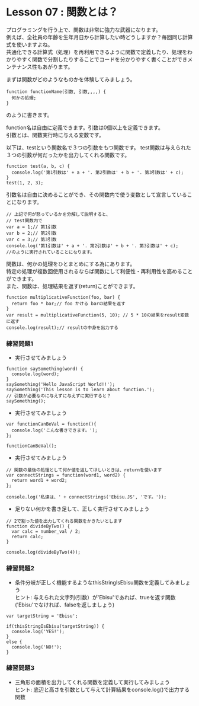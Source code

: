 # Lesson 07 : 関数とは？
プログラミングを行う上で、関数は非常に強力な武器になります。  
例えば、全社員の年齢を生年月日から計算したい時どうしますか？毎回同じ計算式を使いますよね。  
共通化できる計算式（処理）を再利用できるように関数で定義したり、処理をわかりやすく関数で分割したりすることでコードを分かりやすく書くことができメンテナンス性もあがります。

まずは関数がどのようなものかを体験してみましょう。   

```
function functionName(引数, 引数,,,,) {
  何かの処理;
}
```

のように書きます。   

function名は自由に定義できます。引数は0個以上を定義できます。   
引数とは、関数実行時に与える変数です。   

以下は、testという関数名で３つの引数をもつ関数です。
test関数は与えられた３つの引数が何だったかを出力してくれる関数です。

```
function test(a, b, c) {
  console.log('第1引数は' + a + '. 第2引数は' + b + '. 第3引数は' + c);
}
test(1, 2, 3);
```

引数名は自由に決めることができ、その関数内で使う変数として宣言していることになります。

```
// 上記で何が怒っているかを分解して説明すると、
// test関数内で
var a = 1;// 第1引数
var b = 2;// 第2引数
var c = 3;// 第3引数
console.log('第1引数は' + a + '. 第2引数は' + b + '. 第3引数は' + c);
//のように実行されていることになります。
```

関数は、何かの処理をひとまとめにする為にあります。  
特定の処理が複数回使用されるならば関数にして利便性・再利用性を高めることができます。  
また、関数は、処理結果を返す(return)ことができます。

```
function multiplicativeFunction(foo, bar) {
  return foo * bar;// foo かける barの結果を返す
}
var result = multiplicativeFunction(5, 10); // 5 * 10の結果をresult変数に返す
console.log(result);// resultの中身を出力する
```


### 練習問題1
- 実行させてみましょう

```
function saySomething(word) {
  console.log(word);
}
saySomething('Hello JavaScript World!!');
saySomething('This lesson is to learn about function.');
// 引数が必要なのに与えずに与えずに実行すると？
saySomething();
```

- 実行させてみましょう

```
var functionCanBeVal = function(){
  console.log('こんな書きできます。');
};

functionCanBeVal();

```

- 実行させてみましょう

```
// 関数の最後の処理として何か値を返してほしいときは、returnを使います
var connectStrings = function(word1, word2) {
  return word1 + word2;
};

console.log('私達は、' + connectStrings('Ebisu.JS', 'です。'));
```

- 足りない何かを書き足して、正しく実行させてみましょう

```
// 2で割った値を出力してくれる関数をかきたいとします
function divideByTwo() {
  var calc = number_val / 2;
  return calc;
}

console.log(divideByTwo(4));
```

### 練習問題2
- 条件分岐が正しく機能するようなthisStringIsEbisu関数を定義してみましょう  
ヒント: 与えられた文字列(引数）が'Ebisu'であれば、trueを返す関数('Ebisu'でなければ、falseを返しましょう)

```
var targetString = 'Ebisu';

if(thisStringIsEbisu(targetString)) {
  console.log('YES!');
}
else {
  console.log('NO!');
}
```

### 練習問題3
- 三角形の面積を出力してくれる関数を定義して実行してみましょう  
ヒント: 底辺と高さを引数として与えて計算結果をconsole.log()で出力する関数
